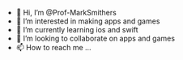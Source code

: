 - 👋 Hi, I’m @Prof-MarkSmithers
- 👀 I’m interested in making apps and games
- 🌱 I’m currently learning ios and swift
- 💞️ I’m looking to collaborate on apps and games
- 📫 How to reach me ...

<!---
Prof-MarkSmithers/Prof-MarkSmithers is a ✨ special ✨ repository because its `README.md` (this file) appears on your GitHub profile.
You can click the Preview link to take a look at your changes.
--->
